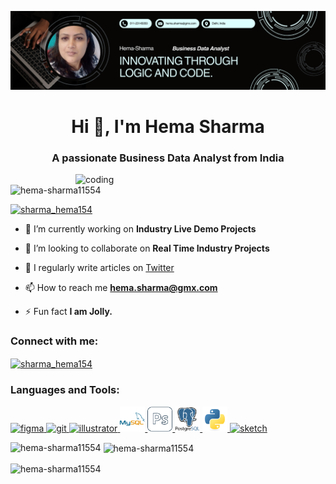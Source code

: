 ![Logo](https://github.com/Hema-Sharma11554/Hema-Sharma/blob/main/Black%20and%20White%20Modern%20Clean%20Professional%20Programmer%20LinkedIn%20Background.png)
<h1 align="center">Hi 👋, I'm Hema Sharma</h1>
<h3 align="center">A passionate Business Data Analyst from India</h3>

<img align="right" alt="coding" width="400" src="https://infographicnow.com/wp-content/uploads/2021/02/pixel-art-gif-Captivating-Pixel-Art-Scenes.gif">

<p align="left"> <img src="https://komarev.com/ghpvc/?username=hema-sharma11554&label=Profile%20views&color=0e75b6&style=flat" alt="hema-sharma11554" /> </p>

<p align="left"> <a href="https://twitter.com/sharma_hema154" target="blank"><img src="https://img.shields.io/twitter/follow/sharma_hema154?logo=twitter&style=for-the-badge" alt="sharma_hema154" /></a> </p>

- 🔭 I’m currently working on **Industry Live Demo Projects**

- 👯 I’m looking to collaborate on **Real Time Industry Projects**

- 📝 I regularly write articles on [Twitter](Twitter)

- 📫 How to reach me **hema.sharma@gmx.com**

- ⚡ Fun fact **I am Jolly.**

<h3 align="left">Connect with me:</h3>
<p align="left">
<a href="https://twitter.com/sharma_hema154" target="blank"><img align="center" src="https://raw.githubusercontent.com/rahuldkjain/github-profile-readme-generator/master/src/images/icons/Social/twitter.svg" alt="sharma_hema154" height="30" width="40" /></a>
</p>

<h3 align="left">Languages and Tools:</h3>
<p align="left"> <a href="https://www.figma.com/" target="_blank" rel="noreferrer"> <img src="https://www.vectorlogo.zone/logos/figma/figma-icon.svg" alt="figma" width="40" height="40"/> </a> <a href="https://git-scm.com/" target="_blank" rel="noreferrer"> <img src="https://www.vectorlogo.zone/logos/git-scm/git-scm-icon.svg" alt="git" width="40" height="40"/> </a> <a href="https://www.adobe.com/in/products/illustrator.html" target="_blank" rel="noreferrer"> <img src="https://www.vectorlogo.zone/logos/adobe_illustrator/adobe_illustrator-icon.svg" alt="illustrator" width="40" height="40"/> </a> <a href="https://www.mysql.com/" target="_blank" rel="noreferrer"> <img src="https://raw.githubusercontent.com/devicons/devicon/master/icons/mysql/mysql-original-wordmark.svg" alt="mysql" width="40" height="40"/> </a> <a href="https://www.photoshop.com/en" target="_blank" rel="noreferrer"> <img src="https://raw.githubusercontent.com/devicons/devicon/master/icons/photoshop/photoshop-line.svg" alt="photoshop" width="40" height="40"/> </a> <a href="https://www.postgresql.org" target="_blank" rel="noreferrer"> <img src="https://raw.githubusercontent.com/devicons/devicon/master/icons/postgresql/postgresql-original-wordmark.svg" alt="postgresql" width="40" height="40"/> </a> <a href="https://www.python.org" target="_blank" rel="noreferrer"> <img src="https://raw.githubusercontent.com/devicons/devicon/master/icons/python/python-original.svg" alt="python" width="40" height="40"/> </a> <a href="https://www.sketch.com/" target="_blank" rel="noreferrer"> <img src="https://www.vectorlogo.zone/logos/sketchapp/sketchapp-icon.svg" alt="sketch" width="40" height="40"/> </a> </p>

<p><img align="left" src="https://github-readme-stats.vercel.app/api/top-langs?username=hema-sharma11554&show_icons=true&locale=en&layout=compact" alt="hema-sharma11554" /></p>

<p>&nbsp;<img align="center" src="https://github-readme-stats.vercel.app/api?username=hema-sharma11554&show_icons=true&locale=en" alt="hema-sharma11554" /></p>

<p><img align="center" src="https://github-readme-streak-stats.herokuapp.com/?user=hema-sharma11554&" alt="hema-sharma11554" /></p>
